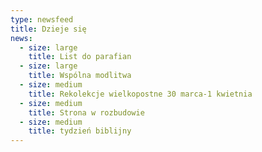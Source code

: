 ```yaml
---
type: newsfeed
title: Dzieje się
news:
  - size: large
    title: List do parafian
  - size: large
    title: Wspólna modlitwa
  - size: medium
    title: Rekolekcje wielkopostne 30 marca-1 kwietnia
  - size: medium
    title: Strona w rozbudowie
  - size: medium
    title: tydzień biblijny
---
```

